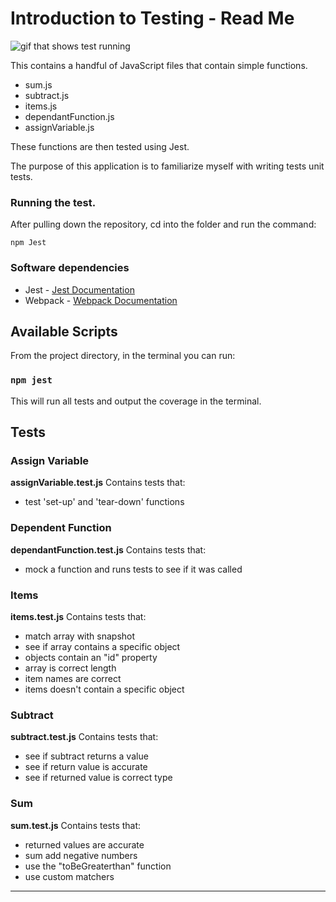 # Introduction to Testing - Read Me
![gif that shows test running](https://media.giphy.com/media/uttMYghH97SUbZj9ki/giphy.gif)

This contains a handful of JavaScript files that contain simple functions.
- sum.js
- subtract.js
- items.js
- dependantFunction.js
- assignVariable.js

These functions are then tested using Jest.

The purpose of this application is to familiarize myself with writing tests unit tests. 

### Running the test. 

After pulling down the repository, cd into the folder and run the command:

    npm Jest

### Software dependencies
- Jest - [Jest Documentation](https://jestjs.io/)
- Webpack - [Webpack Documentation](https://webpack.js.org/)

## Available Scripts

From the project directory, in the terminal you can run:

### `npm jest`

This will run all tests and output the coverage in the terminal.

## Tests

### Assign Variable

**assignVariable.test.js**
Contains tests that:
- test 'set-up' and 'tear-down' functions

### Dependent Function

**dependantFunction.test.js**
Contains tests that:
- mock a function and runs tests to see if it was called

### Items

**items.test.js**
Contains tests that:
- match array with snapshot
- see if array contains a specific object
- objects contain an "id" property
- array is correct length
- item names are correct
- items doesn't contain a specific object

### Subtract

**subtract.test.js**
Contains tests that:
- see if subtract returns a value
- see if return value is accurate
- see if returned value is correct type

### Sum

**sum.test.js**
Contains tests that:
- returned values are accurate
- sum add negative numbers
- use the "toBeGreaterthan" function
- use custom matchers

***
